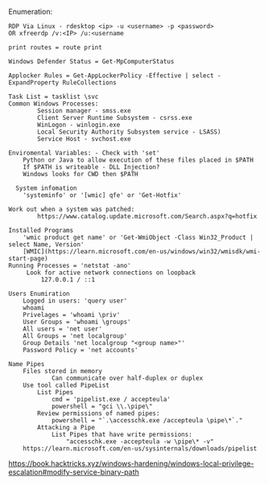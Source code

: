 Enumeration:

	RDP Via Linux - rdesktop <ip> -u <username> -p <password>
	OR xfreerdp /v:<IP> /u:<username

	print routes = route print

	Windows Defender Status = Get-MpComputerStatus

	Applocker Rules = Get-AppLockerPolicy -Effective | select - ExpandProperty RuleCollections

	Task List = tasklist \svc
	Common Windows Processes:
			Session manager - smss.exe
			Client Server Runtime Subsystem - csrss.exe
			WinLogon - winlogin.exe
			Local Security Authority Subsystem service - LSASS)
			Service Host - svchost.exe

	Enviromental Variables: - Check with 'set'
		Python or Java to allow execution of these files placed in $PATH
		If $PATH is writeable - DLL Injection?
		Windows looks for CWD then $PATH

	  System infomation 
		'systeminfo' or '[wmic] qfe' or 'Get-Hotfix'

	Work out when a system was patched:
			https://www.catalog.update.microsoft.com/Search.aspx?q=hotfix

	Installed Programs 
		'wmic product get name' or 'Get-WmiObject -Class Win32_Product | select Name, Version' 
		[WMIC](https://learn.microsoft.com/en-us/windows/win32/wmisdk/wmi-start-page)
	Running Processes = 'netstat -ano'
		 Look for active network connections on loopback
			 127.0.0.1 / ::1 

	Users Enumiration
		Logged in users: 'query user'
		whoami
		Privelages = 'whoami \priv'
		User Groups = 'whoami \groups'
		All users = 'net user'
		All Groups = 'net localgroup'
		Group Details 'net localgroup "<group name>"'
		Password Policy = 'net accounts'

	Name Pipes
		Files stored in memory
				Can communicate over half-duplex or duplex
		Use tool called PipeList
			List Pipes 
				cmd = 'pipelist.exe / accepteula'
				powershell = "gci \\.\pipe\"
			Review permissions of named pipes:
				powershell = "`.\accesschk.exe /accepteula \pipe\*`."
			Attacking a Pipe
				List Pipes that have write permissions:
					"accesschk.exe -accepteula -w \pipe\* -v"
		https://learn.microsoft.com/en-us/sysinternals/downloads/pipelist	


https://book.hacktricks.xyz/windows-hardening/windows-local-privilege-escalation#modify-service-binary-path
